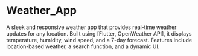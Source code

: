 # Weather_App
A sleek and responsive weather app that provides real-time weather updates for any location. Built using [Flutter, OpenWeather API], it displays temperature, humidity, wind speed, and a 7-day forecast. Features include location-based weather, a search function, and a dynamic UI.

